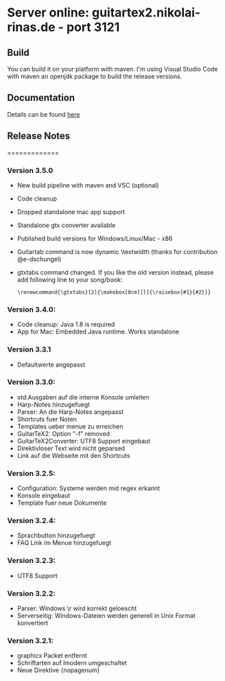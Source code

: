 # Server online: guitartex2.nikolai-rinas.de - port 3121

## Build
You can build it on your platform with maven. I'm using Visual Studio Code with maven an openjdk package to build the release versions.

## Documentation
Details can be found [here](https://guitartex2.nikolai-rinas.de/)


## Release Notes
=============

### Version 3.5.0
  * New build pipeline with maven and VSC (optional)
  * Code cleanup
  * Dropped standalone mac app support
  * Standalone gtx converter available
  * Published build versions for Windows/Linux/Mac - x86
  * Guitartab command is now dynamic \textwidth (thanks for contribution @e-dschungel)
  * gtxtabs command changed. If you like the old version instead, please add following line to your song/book:

    ```\renewcommand{\gtxtabs}[2]{\makebox[0cm][l]{\raisebox{#1}{#2}}}```

### Version 3.4.0:
  * Code cleanup: Java 1.8 is required
  * App for Mac: Embedded Java runtime. Works standalone

### Version 3.3.1
  * Defaultwerte angepasst

### Version 3.3.0:
  * std:Ausgaben auf die interne Konsole umleiten
  * Harp-Notes hinzugefuegt
  * Parser: An die Harp-Notes angepasst
  * Shortcuts fuer Noten
  * Templates ueber menue zu erreichen
  * GuitarTeX2: Option "-f" removed  
  * GuitarTeX2Converter: UTF8 Support eingebaut
  * Direktivloser Text wird nicht geparsed
  * Link auf die Webseite mit den Shortcuts

### Version 3.2.5:
  * Configuration: Systeme werden mid regex erkannt
  * Konsole eingebaut
  * Template fuer neue Dokumente

### Version 3.2.4:
  * Sprachbutton hinzugefuegt
  * FAQ Link im Menue hinzugefuegt

### Version 3.2.3:
  * UTF8 Support

### Version 3.2.2:
  * Parser: Windows \r wird korrekt geloescht
  * Serverseitig: Windows-Dateien werden generell in Unix Format konvertiert  

### Version 3.2.1:
  * graphicx Packet entfernt
  * Schriftarten auf lmodern umgeschaltet
  * Neue Direktive {nopagenum}

